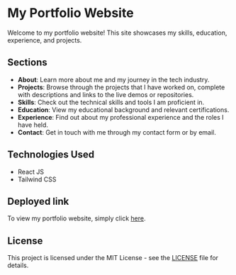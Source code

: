 # My Portfolio Website

Welcome to my portfolio website! This site showcases my skills, education, experience, and projects. 

## Sections

- **About**: Learn more about me and my journey in the tech industry.
- **Projects**: Browse through the projects that I have worked on, complete with descriptions and links to the live demos or repositories.
- **Skills**: Check out the technical skills and tools I am proficient in.
- **Education**: View my educational background and relevant certifications.
- **Experience**: Find out about my professional experience and the roles I have held.
- **Contact**: Get in touch with me through my contact form or by email.

## Technologies Used

- React JS
- Tailwind CSS


## Deployed link

To view my portfolio website, simply click [here](https://www.ayomideadeoye.com/).

## License

This project is licensed under the MIT License - see the [LICENSE](LICENSE) file for details.



